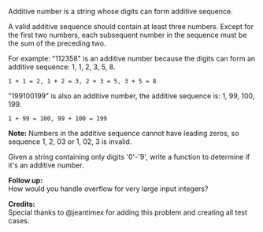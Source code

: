 Additive number is a string whose digits can form additive sequence.

A valid additive sequence should contain at least three numbers. Except for the first two numbers, each subsequent number in the sequence must be the sum of the preceding two.

For example:
"112358" is an additive number because the digits can form an additive sequence: 1, 1, 2, 3, 5, 8.
```
1 + 1 = 2, 1 + 2 = 3, 2 + 3 = 5, 3 + 5 = 8
```
"199100199" is also an additive number, the additive sequence is: 1, 99, 100, 199.
```
1 + 99 = 100, 99 + 100 = 199
```
**Note:** Numbers in the additive sequence cannot have leading zeros, so sequence 1, 2, 03 or 1, 02, 3 is invalid.

Given a string containing only digits '0'-'9', write a function to determine if it's an additive number.

**Follow up:**  
How would you handle overflow for very large input integers?

**Credits:**  
Special thanks to @jeantimex for adding this problem and creating all test cases.

